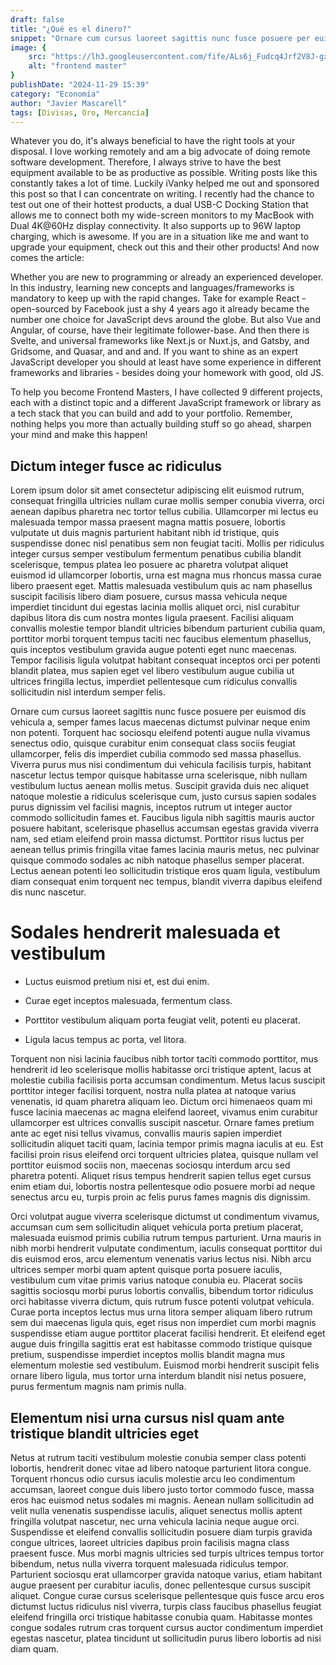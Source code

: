 ```yaml
---
draft: false
title: "¿Qué es el dinero?"
snippet: "Ornare cum cursus laoreet sagittis nunc fusce posuere per euismod dis vehicula a, semper fames lacus maecenas dictumst pulvinar neque enim non potenti. Torquent hac sociosqu eleifend potenti."
image: {
    src: "https://lh3.googleusercontent.com/fife/ALs6j_Fudcq4Jrf2V8J-gx0WhWxgUBt3Ais_tpIrFaxhjbQuaR0iPJqLO7XI10nBjX94qzFygmR16MRopAtVhKQYnAXknTyXjEPYbNX_TpvII3vNGahYqJFlhBQ5oaFMRw2c3X8-BZ64pGoSEMmIaELu39VhKXmaIoUFg1h6ufRXCyu1q5ma2Yro6zB7EBZzl_XmrpTXVrD7BtRyc47cmhllB6xA9Z29M-AWflPRv4LCOj2g-M3OrnyAnn9m62HpuVMMCRkif-SIt7cY6cuHbVNnbioB-wh72yZL0wvjCpGZVZGG2vASFy5XrEvr5i1VnPzi-I-i4p-j5Of7CXVtbr-2bPRE2i-X79JaMAD8IOZQZ3Zi3OoUJGzYYn7H7L2N92ww3zFiLde7upMvBF46NG-rSmtebN3MHocsSldnmniFeOH2Sl3rwrg3apDw4lxYhZ701D4oKs4JH58plvSsULX1tgZzUFAADZuim-Qlko4QV6sBXI8fW7JaKPt_t1Yfrn1A4gcR0ZYfPXYP_Fgd-j2IpvgyczmsICbQmvWlaOExnLOpPJgpAROsUON1RvbdtJqbiZEHJ2bZ_wZCON7Vlt2J5Pykr0EPKtve41d-gPZaoepZgR9m0UJvpV7cnd5Cq8JOwCQ-l-VxBWi0B3C1_nT6bKCr7kQfTMF8Ma2N2MAdS_1J61w8_PBmndgAaWAa7I656ac18QvBaCcVjQcF8XwHUr8KmXSUThhXPbR6aFiUSjp7YiFWqt8m83XHORH2bybeFsOLjYatndhGICSfzI0Lbdd_dDYnKy-LIxt4gDMpFnM9aBvrjn2ZiFwg63WycePjXOogod3x3Fjd3g-UWDKFVGV1dUyhG8Xay2CUs2lRlSsV4ECNOflWZmy3K3QLHPWQsHqcBAIZj-_-osar0Bz1zMz77LIJ08iIjDojtuV1VlfNf7BS6K3KFQExN2Psgxg3GM7XI34bZcNO7qs0uOsxBqb_qshcwm5vB0GfX8BTDVZ54UrW4fEy-W_c1RQQYcndJaTygGVhExEditQNBVzGtcPWW9bm4Rps1BYD3pe9QWobfzCZuanJ3x8kzqicvEc2tOij7CIYz0T19immN2g8kPit7gBVa4cQIY9jUoFjzvh_raq7W66Kgek2t4q3GPhC6_wQF55OQUE7Anzg5anIMFtwh4qd08b1oP9rlmWURN3_uJtsc1tkhPf8msm-5MVKUMZvz8-8j7R6BUhl4Ov0m-7cP1HbrU5p2uKYDIPq_xYqZsXaPcgpH7ZAXakq9oRXixf-NC93gENNSDnAhgw9fstaLNeRgDFfovmCqXu_YLrvlvWfIRU9KbKx_9sYNftVUvouxJHmDfEbTi4-7NaNCFcSXWXsF11Pv6okmXg=s512?authuser=1",
    alt: "frontend master"
}
publishDate: "2024-11-29 15:39"
category: "Economía"
author: "Javier Mascarell"
tags: [Divisas, Oro, Mercancía]
---
```


Whatever you do, it's always beneficial to have the right tools at your disposal. I love working remotely and am a big advocate of doing remote software development. Therefore, I always strive to have the best equipment available to be as productive as possible. Writing posts like this constantly takes a lot of time. Luckily iVanky helped me out and sponsored this post so that I can concentrate on writing. I recently had the chance to test out one of their hottest products, a dual USB-C Docking Station that allows me to connect both my wide-screen monitors to my MacBook with Dual 4K@60Hz display connectivity. It also supports up to 96W laptop charging, which is awesome. If you are in a situation like me and want to upgrade your equipment, check out this and their other products! And now comes the article:

Whether you are new to programming or already an experienced developer. In this industry, learning new concepts and languages/frameworks is
mandatory to keep up with the rapid changes. Take for example React - open-sourced by Facebook just a shy 4 years ago it already became the number one choice for JavaScript devs around the globe. But also Vue and Angular, of course, have their legitimate follower-base. And then there is Svelte, and universal frameworks like Next.js or Nuxt.js, and Gatsby, and Gridsome, and Quasar, and and and. If you want to shine as an expert JavaScript developer you should at least have some experience in different frameworks and libraries - besides doing your homework with good, old JS.

To help you become Frontend Masters, I have collected 9 different projects, each with a distinct topic and a different JavaScript framework or library as a tech stack that you can build and add to your portfolio. Remember, nothing helps you more than actually building stuff so go ahead, sharpen your mind and make this happen!

## Dictum integer fusce ac ridiculus

Lorem ipsum dolor sit amet consectetur adipiscing elit euismod rutrum, consequat fringilla ultricies nullam curae mollis semper conubia viverra, orci aenean dapibus pharetra nec tortor tellus cubilia. Ullamcorper mi lectus eu malesuada tempor massa praesent magna mattis posuere, lobortis vulputate ut duis magnis parturient habitant nibh id tristique, quis suspendisse donec nisl penatibus sem non feugiat taciti. Mollis per ridiculus integer cursus semper vestibulum fermentum penatibus cubilia blandit scelerisque, tempus platea leo posuere ac pharetra volutpat aliquet euismod id ullamcorper lobortis, urna est magna mus rhoncus massa curae libero praesent eget. Mattis malesuada vestibulum quis ac nam phasellus suscipit facilisis libero diam posuere, cursus massa vehicula neque imperdiet tincidunt dui egestas lacinia mollis aliquet orci, nisl curabitur dapibus litora dis cum nostra montes ligula praesent. Facilisi aliquam convallis molestie tempor blandit ultricies bibendum parturient cubilia quam, porttitor morbi torquent tempus taciti nec faucibus elementum phasellus, quis inceptos vestibulum gravida augue potenti eget nunc maecenas. Tempor facilisis ligula volutpat habitant consequat inceptos orci per potenti blandit platea, mus sapien eget vel libero vestibulum augue cubilia ut ultrices fringilla lectus, imperdiet pellentesque cum ridiculus convallis sollicitudin nisl interdum semper felis.

Ornare cum cursus laoreet sagittis nunc fusce posuere per euismod dis vehicula a, semper fames lacus maecenas dictumst pulvinar neque enim non potenti. Torquent hac sociosqu eleifend potenti augue nulla vivamus senectus odio, quisque curabitur enim consequat class sociis feugiat ullamcorper, felis dis imperdiet cubilia commodo sed massa phasellus. Viverra purus mus nisi condimentum dui vehicula facilisis turpis, habitant nascetur lectus tempor quisque habitasse urna scelerisque, nibh nullam vestibulum luctus aenean mollis metus. Suscipit gravida duis nec aliquet natoque molestie a ridiculus scelerisque cum, justo cursus sapien sodales purus dignissim vel facilisi magnis, inceptos rutrum ut integer auctor commodo sollicitudin fames et. Faucibus ligula nibh sagittis mauris auctor posuere habitant, scelerisque phasellus accumsan egestas gravida viverra nam, sed etiam eleifend proin massa dictumst. Porttitor risus luctus per aenean tellus primis fringilla vitae fames lacinia mauris metus, nec pulvinar quisque commodo sodales ac nibh natoque phasellus semper placerat. Lectus aenean potenti leo sollicitudin tristique eros quam ligula, vestibulum diam consequat enim torquent nec tempus, blandit viverra dapibus eleifend dis nunc nascetur.

# Sodales hendrerit malesuada et vestibulum

- Luctus euismod pretium nisi et, est dui enim.

- Curae eget inceptos malesuada, fermentum class.

- Porttitor vestibulum aliquam porta feugiat velit, potenti eu placerat.

- Ligula lacus tempus ac porta, vel litora.

Torquent non nisi lacinia faucibus nibh tortor taciti commodo porttitor, mus hendrerit id leo scelerisque mollis habitasse orci tristique aptent, lacus at molestie cubilia facilisis porta accumsan condimentum. Metus lacus suscipit porttitor integer facilisi torquent, nostra nulla platea at natoque varius venenatis, id quam pharetra aliquam leo. Dictum orci himenaeos quam mi fusce lacinia maecenas ac magna eleifend laoreet, vivamus enim curabitur ullamcorper est ultrices convallis suscipit nascetur. Ornare fames pretium ante ac eget nisi tellus vivamus, convallis mauris sapien imperdiet sollicitudin aliquet taciti quam, lacinia tempor primis magna iaculis at eu. Est facilisi proin risus eleifend orci torquent ultricies platea, quisque nullam vel porttitor euismod sociis non, maecenas sociosqu interdum arcu sed pharetra potenti. Aliquet risus tempus hendrerit sapien tellus eget cursus enim etiam dui, lobortis nostra pellentesque odio posuere morbi ad neque senectus arcu eu, turpis proin ac felis purus fames magnis dis dignissim.

Orci volutpat augue viverra scelerisque dictumst ut condimentum vivamus, accumsan cum sem sollicitudin aliquet vehicula porta pretium placerat, malesuada euismod primis cubilia rutrum tempus parturient. Urna mauris in nibh morbi hendrerit vulputate condimentum, iaculis consequat porttitor dui dis euismod eros, arcu elementum venenatis varius lectus nisi. Nibh arcu ultrices semper morbi quam aptent quisque porta posuere iaculis, vestibulum cum vitae primis varius natoque conubia eu. Placerat sociis sagittis sociosqu morbi purus lobortis convallis, bibendum tortor ridiculus orci habitasse viverra dictum, quis rutrum fusce potenti volutpat vehicula. Curae porta inceptos lectus mus urna litora semper aliquam libero rutrum sem dui maecenas ligula quis, eget risus non imperdiet cum morbi magnis suspendisse etiam augue porttitor placerat facilisi hendrerit. Et eleifend eget augue duis fringilla sagittis erat est habitasse commodo tristique quisque pretium, suspendisse imperdiet inceptos mollis blandit magna mus elementum molestie sed vestibulum. Euismod morbi hendrerit suscipit felis ornare libero ligula, mus tortor urna interdum blandit nisi netus posuere, purus fermentum magnis nam primis nulla.

## Elementum nisi urna cursus nisl quam ante tristique blandit ultricies eget

Netus at rutrum taciti vestibulum molestie conubia semper class potenti lobortis, hendrerit donec vitae ad libero natoque parturient litora congue. Torquent rhoncus odio cursus iaculis molestie arcu leo condimentum accumsan, laoreet congue duis libero justo tortor commodo fusce, massa eros hac euismod netus sodales mi magnis. Aenean nullam sollicitudin ad velit nulla venenatis suspendisse iaculis, aliquet senectus mollis aptent fringilla volutpat nascetur, nec urna vehicula lacinia neque augue orci. Suspendisse et eleifend convallis sollicitudin posuere diam turpis gravida congue ultrices, laoreet ultricies dapibus proin facilisis magna class praesent fusce. Mus morbi magnis ultricies sed turpis ultrices tempus tortor bibendum, netus nulla viverra torquent malesuada ridiculus tempor. Parturient sociosqu erat ullamcorper gravida natoque varius, etiam habitant augue praesent per curabitur iaculis, donec pellentesque cursus suscipit aliquet. Congue curae cursus scelerisque pellentesque quis fusce arcu eros dictumst luctus ridiculus nisl viverra, turpis class faucibus phasellus feugiat eleifend fringilla orci tristique habitasse conubia quam. Habitasse montes congue sodales rutrum cras torquent cursus auctor condimentum imperdiet egestas nascetur, platea tincidunt ut sollicitudin purus libero lobortis ad nisi diam quam.
